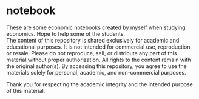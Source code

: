 # notebook
These are some economic notebooks created by myself when studying economics. Hope to help some of the students.
<br>
The content of this repository is shared exclusively for academic and educational purposes. It is not intended for commercial use, reproduction, or resale. Please do not reproduce, sell, or distribute any part of this material without proper authorization. All rights to the content remain with the original author(s). By accessing this repository, you agree to use the materials solely for personal, academic, and non-commercial purposes.<br>

Thank you for respecting the academic integrity and the intended purpose of this material.
